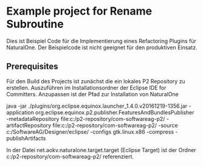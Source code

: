 ﻿# Example project for Rename Subroutine

Dies ist Beispiel Code für die Implementierung eines Refactoring Plugins für NaturalOne. 
Der Beispielcode ist nicht geeignet für den produktiven Einsatz.

## Prerequisites

Für den Build des Projects ist zunächst die ein lokales P2 Repository zu erstellen. Auszuführen im Installationsordner der Eclipse IDE for Committers. Anzupassen ist der Pfad zur Installation von NaturalOne

java -jar ./plugins/org.eclipse.equinox.launcher_1.4.0.v20161219-1356.jar -application org.eclipse.equinox.p2.publisher.FeaturesAndBundlesPublisher -metadataRepository file:c:/p2-repository/com-softwareag-p2/ -artifactRepository file:c:/p2-repository/com-softwareag-p2/ -source c:/SoftwareAG/Designer/eclipse/ -configs gtk.linux.x86 -compress -publishArtifacts

In der Datei net.aokv.naturalone.target.target (Eclipse Target) ist der Ordner c:/p2-repository/com-softwareag-p2/ referenziert.


